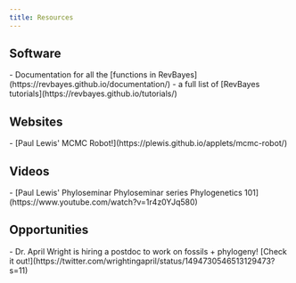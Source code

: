 ```yaml
---
title: Resources
---
```


## Software

<p></p>
<div class="niceList"></div>
- Documentation for all the [functions in RevBayes](https://revbayes.github.io/documentation/)
- a full list of [RevBayes tutorials](https://revbayes.github.io/tutorials/)

## Websites
<p></p>
<div class="niceList"></div>
- [Paul Lewis' MCMC Robot!](https://plewis.github.io/applets/mcmc-robot/)

## Videos

<p></p>
<div class="niceList"></div>
- [Paul Lewis' Phyloseminar Phyloseminar series Phylogenetics 101](https://www.youtube.com/watch?v=1r4z0YJq580)


## Opportunities

<p></p>
<div class="niceList"></div>
- Dr. April Wright is hiring a postdoc to work on fossils + phylogeny! [Check it out!](https://twitter.com/wrightingapril/status/1494730546513129473?s=11)
